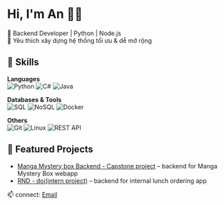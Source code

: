 # Hi, I'm An 👨‍💻
🔹 Backend Developer | Python | Node.js  
🔹 Yêu thích xây dựng hệ thống tối ưu & dễ mở rộng  

## 🚀 Skills
**Languages**  
![Python](https://img.shields.io/badge/Python-3776AB?logo=python&logoColor=white)
![C#](https://img.shields.io/badge/C%23-239120?logo=c-sharp&logoColor=white)
![Java](https://img.shields.io/badge/Java-007396?logo=openjdk&logoColor=white)

**Databases & Tools**  
![SQL](https://img.shields.io/badge/SQL-4479A1?logo=postgresql&logoColor=white)
![NoSQL](https://img.shields.io/badge/NoSQL-4DB33D?logo=mongodb&logoColor=white)
![Docker](https://img.shields.io/badge/Docker-2496ED?logo=docker&logoColor=white)

**Others**  
![Git](https://img.shields.io/badge/Git-F05032?logo=git&logoColor=white)
![Linux](https://img.shields.io/badge/Linux-FCC624?logo=linux&logoColor=black)
![REST API](https://img.shields.io/badge/REST-02569B?logo=api&logoColor=white)

## 🌟 Featured Projects
- [Manga Mystery box Backend - Capstone project](https://github.com/khai-npm/sep490_manga_mystery_box_pybe) – backend for Manga Mystery Box webapp
- [RND - doi(intern project)](https://github.com/khai-npm/rnd-doi) – backend for internal lunch ordering app

📫 connect: [Email](manhkhai2606@gmail.com)
